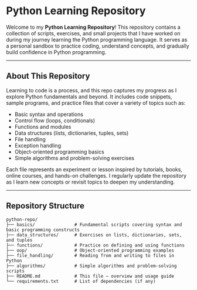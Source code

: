 # Python Learning Repository

Welcome to my **Python Learning Repository**! This repository contains a collection of scripts, exercises, and small projects that I have worked on during my journey learning the Python programming language. It serves as a personal sandbox to practice coding, understand concepts, and gradually build confidence in Python programming.

---

## About This Repository

Learning to code is a process, and this repo captures my progress as I explore Python fundamentals and beyond. It includes code snippets, sample programs, and practice files that cover a variety of topics such as:

- Basic syntax and operations
- Control flow (loops, conditionals)
- Functions and modules
- Data structures (lists, dictionaries, tuples, sets)
- File handling
- Exception handling
- Object-oriented programming basics
- Simple algorithms and problem-solving exercises

Each file represents an experiment or lesson inspired by tutorials, books, online courses, and hands-on challenges. I regularly update the repository as I learn new concepts or revisit topics to deepen my understanding.

---

## Repository Structure

```plaintext
python-repo/
├── basics/               # Fundamental scripts covering syntax and basic programming constructs
├── data_structures/      # Exercises on lists, dictionaries, sets, and tuples
├── functions/            # Practice on defining and using functions
├── oop/                  # Object-oriented programming examples
├── file_handling/        # Reading from and writing to files in Python
├── algorithms/           # Simple algorithms and problem-solving scripts
├── README.md             # This file — overview and usage guide
└── requirements.txt      # List of dependencies (if any)
